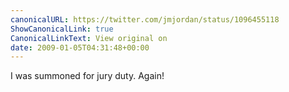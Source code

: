 ```yaml
---
canonicalURL: https://twitter.com/jmjordan/status/1096455118
ShowCanonicalLink: true
CanonicalLinkText: View original on
date: 2009-01-05T04:31:48+00:00
---
```

I was summoned for jury duty. Again!